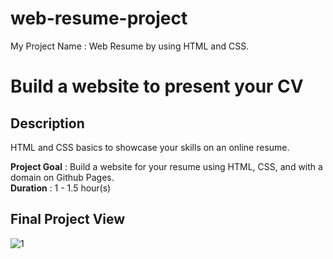 # web-resume-project
My Project Name : Web Resume by using HTML and CSS.

# Build a website to present your CV

## Description
HTML and CSS basics to showcase your skills on an online resume.

**Project Goal** : Build a website for your resume using HTML, CSS, and with a domain on Github Pages. </br>
**Duration** : 1 - 1.5 hour(s) </br>

## Final Project View

![1](https://github.com/user-attachments/assets/1ccee66b-8b00-4b47-b98c-764c2eac260f)

